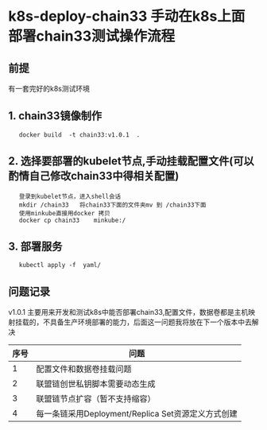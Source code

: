 # k8s-deploy-chain33 手动在k8s上面部署chain33测试操作流程

## 前提
  有一套完好的k8s测试环境

## 1. chain33镜像制作
   ```
      docker build  -t chain33:v1.0.1  .
   ```
## 2. 选择要部署的kubelet节点,手动挂载配置文件(可以酌情自己修改chain33中得相关配置)
   ```
      登录到kubelet节点，进入shell会话
      mkdir /chain33   将chain33下面的文件夹mv 到 /chain33下面
      使用minkube直接用docker 拷贝
      docker cp chain33    minkube:/
   ```
## 3. 部署服务
    
   ```
      kubectl apply -f  yaml/
   ```
## 问题记录
   v1.0.1 主要用来开发和测试k8s中能否部署chain33,配置文件，数据卷都是主机映射挂载的，不具备生产环境部署的能力，后面这一问题我将放在下一个版本中去解决
   
   序号|问题
   ------|------
   1|配置文件和数据卷挂载问题
   2|联盟链创世私钥脚本需要动态生成
   3|联盟链节点扩容（暂不支持缩容）
   4|每一条链采用Deployment/Replica Set资源定义方式创建